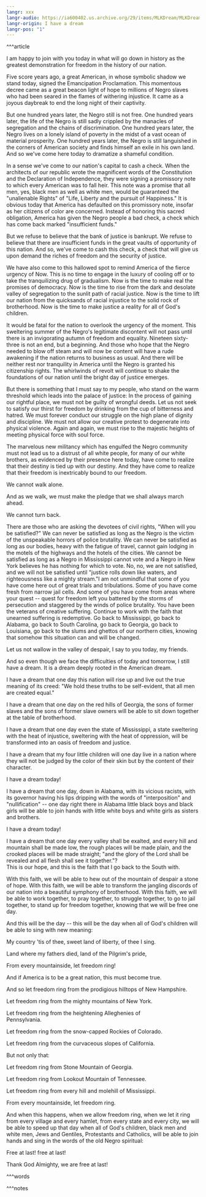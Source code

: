 ```yaml
---
langr: xxx
langr-audio: https://ia600402.us.archive.org/29/items/MLKDream/MLKDream_64kb.mp3
langr-origin: I have a dream
langr-pos: "1"
---
```


^^^article

I am happy to join with you today in what will go down in history as the greatest demonstration for freedom in the history of our nation.  
  
Five score years ago, a great American, in whose symbolic shadow we stand today, signed the Emancipation Proclamation. This momentous decree came as a great beacon light of hope to millions of Negro slaves who had been seared in the flames of withering injustice. It came as a joyous daybreak to end the long night of their captivity.  
  
But one hundred years later, the Negro still is not free. One hundred years later, the life of the Negro is still sadly crippled by the manacles of segregation and the chains of discrimination. One hundred years later, the Negro lives on a lonely island of poverty in the midst of a vast ocean of material prosperity. One hundred years later, the Negro is still languished in the corners of American society and finds himself an exile in his own land. And so we've come here today to dramatize a shameful condition.  
  
In a sense we've come to our nation's capital to cash a check. When the architects of our republic wrote the magnificent words of the Constitution and the Declaration of Independence, they were signing a promissory note to which every American was to fall heir. This note was a promise that all men, yes, black men as well as white men, would be guaranteed the "unalienable Rights" of "Life, Liberty and the pursuit of Happiness." It is obvious today that America has defaulted on this promissory note, insofar as her citizens of color are concerned. Instead of honoring this sacred obligation, America has given the Negro people a bad check, a check which has come back marked "insufficient funds."  
  
But we refuse to believe that the bank of justice is bankrupt. We refuse to believe that there are insufficient funds in the great vaults of opportunity of this nation. And so, we've come to cash this check, a check that will give us upon demand the riches of freedom and the security of justice.  
  
We have also come to this hallowed spot to remind America of the fierce urgency of Now. This is no time to engage in the luxury of cooling off or to take the tranquilizing drug of gradualism. Now is the time to make real the promises of democracy. Now is the time to rise from the dark and desolate valley of segregation to the sunlit path of racial justice. Now is the time to lift our nation from the quicksands of racial injustice to the solid rock of brotherhood. Now is the time to make justice a reality for all of God's children.  
  
It would be fatal for the nation to overlook the urgency of the moment. This sweltering summer of the Negro's legitimate discontent will not pass until there is an invigorating autumn of freedom and equality. Nineteen sixty-three is not an end, but a beginning. And those who hope that the Negro needed to blow off steam and will now be content will have a rude awakening if the nation returns to business as usual. And there will be neither rest nor tranquility in America until the Negro is granted his citizenship rights. The whirlwinds of revolt will continue to shake the foundations of our nation until the bright day of justice emerges.  
  
But there is something that I must say to my people, who stand on the warm threshold which leads into the palace of justice: In the process of gaining our rightful place, we must not be guilty of wrongful deeds. Let us not seek to satisfy our thirst for freedom by drinking from the cup of bitterness and hatred. We must forever conduct our struggle on the high plane of dignity and discipline. We must not allow our creative protest to degenerate into physical violence. Again and again, we must rise to the majestic heights of meeting physical force with soul force.  
  
The marvelous new militancy which has engulfed the Negro community must not lead us to a distrust of all white people, for many of our white brothers, as evidenced by their presence here today, have come to realize that their destiny is tied up with our destiny. And they have come to realize that their freedom is inextricably bound to our freedom.  
  
We cannot walk alone.  
  
And as we walk, we must make the pledge that we shall always march ahead.  
  
We cannot turn back.  
  
There are those who are asking the devotees of civil rights, "When will you be satisfied?" We can never be satisfied as long as the Negro is the victim of the unspeakable horrors of police brutality. We can never be satisfied as long as our bodies, heavy with the fatigue of travel, cannot gain lodging in the motels of the highways and the hotels of the cities. We cannot be satisfied as long as a Negro in Mississippi cannot vote and a Negro in New York believes he has nothing for which to vote. No, no, we are not satisfied, and we will not be satisfied until "justice rolls down like waters, and righteousness like a mighty stream."I am not unmindful that some of you have come here out of great trials and tribulations. Some of you have come fresh from narrow jail cells. And some of you have come from areas where your quest -- quest for freedom left you battered by the storms of persecution and staggered by the winds of police brutality. You have been the veterans of creative suffering. Continue to work with the faith that unearned suffering is redemptive. Go back to Mississippi, go back to Alabama, go back to South Carolina, go back to Georgia, go back to Louisiana, go back to the slums and ghettos of our northern cities, knowing that somehow this situation can and will be changed.  
  
Let us not wallow in the valley of despair, I say to you today, my friends.  
  
And so even though we face the difficulties of today and tomorrow, I still have a dream. It is a dream deeply rooted in the American dream.  
  
I have a dream that one day this nation will rise up and live out the true meaning of its creed: "We hold these truths to be self-evident, that all men are created equal."  
  
I have a dream that one day on the red hills of Georgia, the sons of former slaves and the sons of former slave owners will be able to sit down together at the table of brotherhood.  
  
I have a dream that one day even the state of Mississippi, a state sweltering with the heat of injustice, sweltering with the heat of oppression, will be transformed into an oasis of freedom and justice.  
  
I have a dream that my four little children will one day live in a nation where they will not be judged by the color of their skin but by the content of their character.  
  
I have a dream today!  
  
I have a dream that one day, down in Alabama, with its vicious racists, with its governor having his lips dripping with the words of "interposition" and "nullification" -- one day right there in Alabama little black boys and black girls will be able to join hands with little white boys and white girls as sisters and brothers.  
  
I have a dream today!  
  
I have a dream that one day every valley shall be exalted, and every hill and mountain shall be made low, the rough places will be made plain, and the crooked places will be made straight; "and the glory of the Lord shall be revealed and all flesh shall see it together."?  
This is our hope, and this is the faith that I go back to the South with.  
  
With this faith, we will be able to hew out of the mountain of despair a stone of hope. With this faith, we will be able to transform the jangling discords of our nation into a beautiful symphony of brotherhood. With this faith, we will be able to work together, to pray together, to struggle together, to go to jail together, to stand up for freedom together, knowing that we will be free one day.  
  
And this will be the day -- this will be the day when all of God's children will be able to sing with new meaning:  
  
My country 'tis of thee, sweet land of liberty, of thee I sing.  
  
Land where my fathers died, land of the Pilgrim's pride,  
  
From every mountainside, let freedom ring!  
  
And if America is to be a great nation, this must become true.  
  
And so let freedom ring from the prodigious hilltops of New Hampshire.  
  
Let freedom ring from the mighty mountains of New York.  
  
Let freedom ring from the heightening Alleghenies of  
Pennsylvania.  
  
Let freedom ring from the snow-capped Rockies of Colorado.  
  
Let freedom ring from the curvaceous slopes of California.  
  
But not only that:  
  
Let freedom ring from Stone Mountain of Georgia.  
  
Let freedom ring from Lookout Mountain of Tennessee.  
  
Let freedom ring from every hill and molehill of Mississippi.  
  
From every mountainside, let freedom ring.  
  
And when this happens, when we allow freedom ring, when we let it ring from every village and every hamlet, from every state and every city, we will be able to speed up that day when all of God's children, black men and white men, Jews and Gentiles, Protestants and Catholics, will be able to join hands and sing in the words of the old Negro spiritual:  
  
Free at last! free at last!  
  
Thank God Almighty, we are free at last!


^^^words


^^^notes